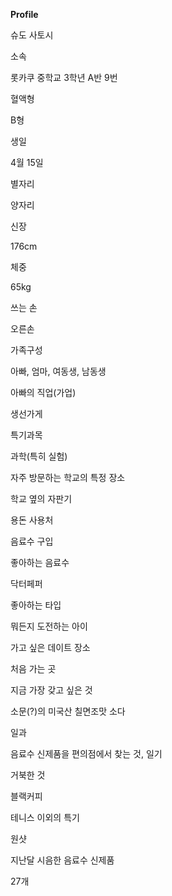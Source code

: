 **Profile**

슈도 사토시

소속

롯카쿠 중학교 3학년 A반 9번

혈액형

B형

생일

4월 15일

별자리

양자리

신장

176cm

체중

65kg

쓰는 손

오른손

가족구성

아빠, 엄마, 여동생, 남동생

아빠의 직업(가업)

생선가게

특기과목

과학(특히 실험)

자주 방문하는 학교의 특정 장소

학교 옆의 자판기

용돈 사용처

음료수 구입

좋아하는 음료수

닥터페퍼

좋아하는 타입

뭐든지 도전하는 아이

가고 싶은 데이트 장소

처음 가는 곳

지금 가장 갖고 싶은 것

소문(?)의 미국산 칠면조맛 소다

일과

음료수 신제품을 편의점에서 찾는 것, 일기

거북한 것

블랙커피

테니스 이외의 특기

원샷

지난달 시음한 음료수 신제품

27개

